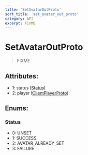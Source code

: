 ```yaml
---
title: 'SetAvatarOutProto'
sort_title: 'set_avatar_out_proto'
category: API
excerpt: FIXME
---
```


# SetAvatarOutProto

> FIXME

## Attributes:

- 1: status ([Status](#status))
- 2: player ([ClientPlayerProto](../ClientPlayerProto/))

## Enums:

### Status
- 0: UNSET
- 1: SUCCESS
- 2: AVATAR_ALREADY_SET
- 3: FAILURE
